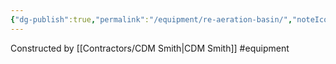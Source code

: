 ```yaml
---
{"dg-publish":true,"permalink":"/equipment/re-aeration-basin/","noteIcon":"","created":"2025-07-07T14:23:44.486-05:00"}
---
```


Constructed by [[Contractors/CDM Smith\|CDM Smith]]
#equipment 